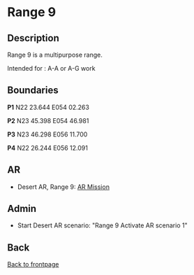 # Range 9

## Description
Range 9 is a multipurpose range.

Intended for : A-A or A-G work

## Boundaries
**P1**   N22 23.644 E054 02.263

**P2**   N23 45.398 E054 46.981

**P3**   N23 46.298 E056 11.700

**P4**   N22 26.244 E056 12.091


## AR
- Desert AR, Range 9: [AR Mission](/ATRM_Brief/Pages/R9_AR_Desert_TASK.html) 

## Admin
- Start Desert AR scenario: "Range 9 Activate AR scenario 1"



## Back
[Back to frontpage](https://132nd-vwing.github.io/ATRM_Brief/)
